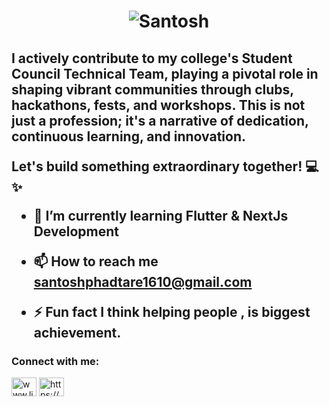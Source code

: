 

<h1 align="center" href="https://git.io/typing-svg"><img src="https://readme-typing-svg.demolab.com?font=Fira+Code&size=40&pause=1000&random=false&width=435&height=80&lines=Hi👋🏻,+I'm+Santosh" alt="Santosh" /></h1>

<h2 align="left">
<p>I actively contribute to my college's Student Council Technical Team, playing a pivotal role in shaping vibrant communities through clubs, hackathons, fests, and workshops. This is not just a profession; it's a narrative of dedication, continuous learning, and innovation.</p>

<p>Let's build something extraordinary together! 💻✨</p> 



- 🌱 I’m currently learning **Flutter & NextJs Development**

- 📫 How to reach me **santoshphadtare1610@gmail.com**

- ⚡ Fun fact **I think helping people , is biggest achievement.**





<h3 align="left" >Connect with me:</h3>
<p align="left">
<a href="https:///www.linkedin.com/in/santosh-phadtare" target="blank"><img align="center" src="https://raw.githubusercontent.com/rahuldkjain/github-profile-readme-generator/master/src/images/icons/Social/linked-in-alt.svg" alt="www.linkedin.com/in/santosh-phadtare" height="30" width="40" /></a>
<a href="https://www.instagram.com/heyits_santosh/" target="blank"><img align="center" src="https://raw.githubusercontent.com/rahuldkjain/github-profile-readme-generator/master/src/images/icons/Social/instagram.svg" alt="https://www.instagram.com/heyits_santosh/" height="30" width="40" /></a>
</p>
